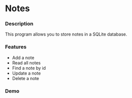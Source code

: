 # Notes

### Description
This program allows you to store notes in a SQLite database.

### Features

- Add a note
- Read all notes
- Find a note by id
- Update a note
- Delete a note

### Demo
